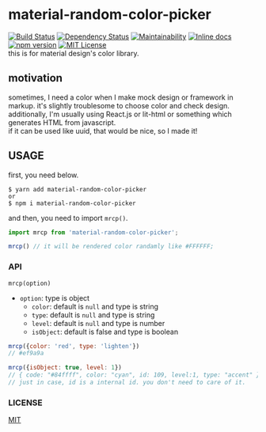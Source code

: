 # material-random-color-picker
[![Build Status](https://travis-ci.org/takahiro-saeki/material-random-color-picker.svg?branch=master)](https://travis-ci.org/takahiro-saeki/material-random-color-picker)
[![Dependency Status](https://gemnasium.com/badges/github.com/takahiro-saeki/material-random-color-picker.svg)](https://gemnasium.com/github.com/takahiro-saeki/material-random-color-picker)
[![Maintainability](https://api.codeclimate.com/v1/badges/41bcc12073cd3557e55f/maintainability)](https://codeclimate.com/github/takahiro-saeki/material-random-color-picker/maintainability)
[![Inline docs](http://inch-ci.org/github/takahiro-saeki/material-random-color-picker.svg?branch=master)](http://inch-ci.org/github/takahiro-saeki/material-random-color-picker)
[![npm version](https://badge.fury.io/js/material-random-color-picker.svg)](https://badge.fury.io/js/material-random-color-picker)
[![MIT License](http://img.shields.io/badge/license-MIT-blue.svg?style=flat)](LICENSE)  
this is for material design's color library.  

## motivation
sometimes, I need a color when I make mock design or framework in markup. it's slightly troublesome to choose color and check design. additionally, I'm usually using React.js or lit-html or something which generates HTML from javascript.  
if it can be used like uuid, that would be nice, so I made it!

## USAGE
first, you need below.
```
$ yarn add material-random-color-picker 
or 
$ npm i material-random-color-picker
```
and then, you need to import `mrcp()`.
```javascript
import mrcp from 'material-random-color-picker';

mrcp() // it will be rendered color randamly like #FFFFFF;
```

### API  
```
mrcp(option)
```
- `option`: type is object
  - `color`: default is `null` and type is string
  - `type`: default is `null` and type is string
  - `level`: default is `null` and type is number
  - `isObject`: default is false and type is boolean

```javascript
mrcp({color: 'red', type: 'lighten'})
// #ef9a9a

mrcp({isObject: true, level: 1})
// { code: "#84ffff", color: "cyan", id: 109, level:1, type: "accent" }
// just in case, id is a internal id. you don't need to care of it.
```

### LICENSE
[MIT](https://github.com/takahiro-saeki/material-random-color-picker/blob/master/LICENSE)